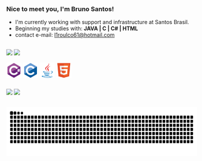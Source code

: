 ### Nice to meet you, I'm Bruno Santos!

-  I'm currently working with support and infrastructure at Santos Brasil.
-  Beginning my studies with: <strong> JAVA | C | C# | HTML</strong> 
-  contact e-mail: l1roulco61@hotmail.com

##

<div>
  <img height="150em" src="https://github-readme-stats.vercel.app/api?username=brn-l1rou&show_icons=true&theme=onedark"/>
  <img height="150em" src="https://github-readme-stats.vercel.app/api/top-langs/?username=brn-l1rou&layout=compact&langs_count5&theme=onedark"/>
</div>
<div style="display: inline_block"><br>
  <img align="center" alt="Csharp-Icon" height="40" width="40" src="https://raw.githubusercontent.com/devicons/devicon/ca28c779441053191ff11710fe24a9e6c23690d6/icons/csharp/csharp-original.svg">
  <img align="center" alt="C-Icon" height="40" width="40" src="https://raw.githubusercontent.com/devicons/devicon/ca28c779441053191ff11710fe24a9e6c23690d6/icons/c/c-original.svg">
  <img align="center" alt="Java-Icon" height="40" width="40" src="https://raw.githubusercontent.com/devicons/devicon/ca28c779441053191ff11710fe24a9e6c23690d6/icons/java/java-original.svg">
  <img align="center" alt="HTML5-Icon" height="40" width="40" src="https://raw.githubusercontent.com/devicons/devicon/ca28c779441053191ff11710fe24a9e6c23690d6/icons/html5/html5-original.svg">
  
</div>

##

<div> 
  <a href="https://www.instagram.com/bruno.xl1" target="_blank"><img src="https://img.shields.io/badge/-Instagram-%23E4405F?style=for-the-badge&logo=instagram&logoColor=white" target="_blank"></a>
  <a href=https://www.linkedin.com/in/bruno-santos-ara%C3%BAjo-10936128a target="_blank"><img src="https://img.shields.io/badge/-LinkedIn-%230077B5?style=for-the-badge&logo=linkedin&logoColor=white" target="_blank"></a> 
</div>

##
</div>
  <img src="https://raw.githubusercontent.com/brn-l1rou/brn-l1rou/output/snake.svg" height="130" alt="Snake animation"/>
</div>
